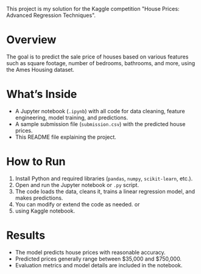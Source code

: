 This project is my solution for the Kaggle competition "House Prices: Advanced Regression Techniques".

# Overview

The goal is to predict the sale price of houses based on various features such as square footage, number of bedrooms, bathrooms, and more, using the Ames Housing dataset.

# What’s Inside

- A Jupyter notebook (`.ipynb`) with all code for data cleaning, feature engineering, model training, and predictions.
- A sample submission file (`submission.csv`) with the predicted house prices.
- This README file explaining the project.

# How to Run

1. Install Python and required libraries (`pandas`, `numpy`, `scikit-learn`, etc.).
2. Open and run the Jupyter notebook or `.py` script.
3. The code loads the data, cleans it, trains a linear regression model, and makes predictions.
4. You can modify or extend the code as needed.
 or 
1. using Kaggle notebook.

# Results

- The model predicts house prices with reasonable accuracy.
- Predicted prices generally range between $35,000 and $750,000.
- Evaluation metrics and model details are included in the notebook.
